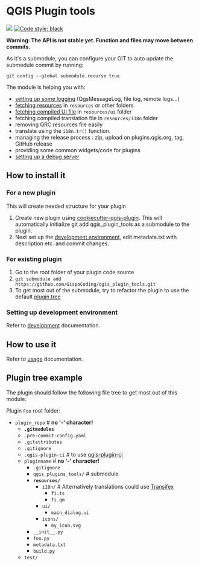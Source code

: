 # QGIS Plugin tools
![](https://github.com/GispoCoding/qgis_plugin_tools/workflows/Tests/badge.svg)
[![Code style: black](https://img.shields.io/badge/code%20style-black-000000.svg)](https://github.com/psf/black)



**Warning: The API is not stable yet. Function and files may move between commits.**

As it's a submodule, you can configure your GIT to auto update the submodule commit by running:

`git config --global submodule.recurse true`

The module is helping you with:
* [setting up some logging](docs/usage.md#Logging) (QgsMessageLog, file log, remote logs...)
* [fetching resources](docs/usage.md#Resource-tools) in `resources` or other folders
* [fetching compiled UI file](docs/usage.md#Resource-tools) in `resources/ui` folder
* fetching compiled translation file in `resources/i18n` folder
* removing QRC resources file easily
* translate using the `i18n.tr()` function.
* managing the release process : zip, upload on plugins.qgis.org, tag, GitHub release
* providing some common widgets/code for plugins
* [setting up a debug server](docs/usage.md#Debug-server)

## How to install it

### For a new plugin
This will create needed structure for your plugin

1. Create new plugin using [cookiecutter-qgis-plugin](https://github.com/GispoCoding/cookiecutter-qgis-plugin).
   This will automatically initialize git add qgis_plugin_tools as a submodule to the plugin.
1. Next set up the [development environment](infrastructure/template/root/docs/development.md#Setting-up-development-environment),
   edit metadata.txt with description etc. and commit changes.

### For existing plugin
1. Go to the root folder of your plugin code source
1. `git submodule add https://github.com/GispoCoding/qgis_plugin_tools.git`
1. To get most out of the submodule, try to refactor the plugin to use the default [plugin tree](#Plugin-tree-example)


### Setting up development environment
Refer to [development](infrastructure/template/root/docs/development.md#Setting-up-development-environment) documentation.

## How to use it

Refer to [usage](docs/usage.md) documentation.


## Plugin tree example

The plugin should follow the following file tree to get most out of this module.

Plugin `Foo` root folder:
* `plugin_repo` # **no '-' character!**
    * **`.gitmodules`**
    * `.pre-commit-config.yaml`
    * `.gitattributes`
    * `.gitignore`
    * `.qgis-plugin-ci` # to use [qgis-plugin-ci](https://github.com/opengisch/qgis-plugin-ci)
    * `pluginname` # **no '-' character!**
        * `.gitignore`
      * `qgis_plugins_tools/` # submodule
      * **`resources/`**
        * `i18n/` # Alternatively translations could use [Transifex](infrastructure/template/root/docs/development.md#Translating)
          * `fi.ts`
          * `fi.qm`
        * `ui/`
          * `main_dialog.ui`
        * `icons/`
          * `my_icon.svg`
      * `__init__.py`
      * `foo.py`
      * `metadata.txt`
      * `build.py`
    * `test/`
